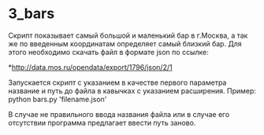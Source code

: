 # 3_bars
Скрипт показывает самый большой и маленький бар в г.Москва, 
а так же по введенным координатам определяет самый близкий бар. 
Для этого необходимо скачать файл в формате json по ссылке:

*http://data.mos.ru/opendata/export/1796/json/2/1

Запускается скрипт с указанием в качестве первого параметра название
и путь до файла в кавычках с указанием расширения.
Пример: python bars.py 'filename.json'

В случае не правильного ввода названия файла или в случае его отсутствии программа предлагает ввести путь заново.
